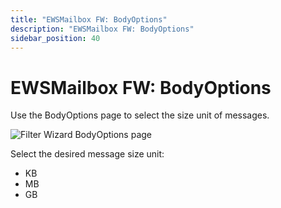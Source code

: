 ```yaml
---
title: "EWSMailbox FW: BodyOptions"
description: "EWSMailbox FW: BodyOptions"
sidebar_position: 40
---
```


# EWSMailbox FW: BodyOptions

Use the BodyOptions page to select the size unit of messages.

![Filter Wizard BodyOptions page](/images/accessanalyzer/11.6/admin/datacollector/ewsmailbox/filterwizard/bodyoptions.webp)

Select the desired message size unit:

- KB
- MB
- GB
